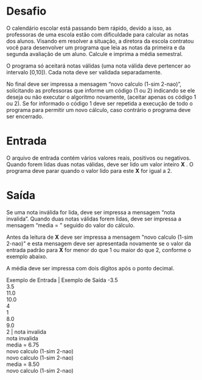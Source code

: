 # Desafio
O calendário escolar está passando bem rápido, devido a isso, as professoras de uma escola estão com dificuldade para calcular as notas dos alunos. Visando em resolver a situação, a diretora da escola contratou você para desenvolver um programa que leia as notas da primeira e da segunda avaliação de um aluno. Calcule e imprima a média semestral.

O programa só aceitará notas válidas (uma nota válida deve pertencer ao intervalo [0,10]). Cada nota deve ser validada separadamente.

No final deve ser impressa a mensagem “novo calculo (1-sim 2-nao)”, solicitando as professoras que informe um código (1 ou 2) indicando se ele deseja ou não executar o algoritmo novamente, (aceitar apenas os código 1 ou 2). Se for informado o código 1 deve ser repetida a execução de todo o programa para permitir um novo cálculo, caso contrário o programa deve ser encerrado.

# Entrada
O arquivo de entrada contém vários valores reais, positivos ou negativos. Quando forem lidas duas notas válidas, deve ser lido um valor inteiro **X** . O programa deve parar quando o valor lido para este **X** for igual a 2.

# Saída
Se uma nota inválida for lida, deve ser impressa a mensagem “nota invalida”. Quando duas notas válidas forem lidas, deve ser impressa a mensagem “media = ” seguido do valor do cálculo.

Antes da leitura de **X** deve ser impressa a mensagem "novo calculo (1-sim 2-nao)" e esta mensagem deve ser apresentada novamente se o valor da entrada padrão para **X** for menor do que 1 ou maior do que 2, conforme o exemplo abaixo.

A média deve ser impressa com dois dígitos após o ponto decimal.
 
Exemplo de Entrada | Exemplo de Saída
-3.5<br>3.5<br>11.0<br>10.0<br>4<br>1<br>8.0<br>9.0<br>2 | nota invalida<br>nota invalida<br>media = 6.75<br>novo calculo (1-sim 2-nao)<br>novo calculo (1-sim 2-nao)<br>media = 8.50<br>novo calculo (1-sim 2-nao)
